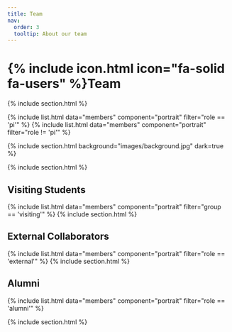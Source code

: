```yaml
---
title: Team
nav:
  order: 3
  tooltip: About our team
---
```


# {% include icon.html icon="fa-solid fa-users" %}Team


{% include section.html %}

{% include list.html data="members" component="portrait" filter="role == 'pi'" %}
{% include list.html data="members" component="portrait" filter="role != 'pi'" %}

{% include section.html background="images/background.jpg" dark=true %}

{% include section.html %}

## Visiting Students

{% include list.html data="members" component="portrait" filter="group == 'visiting'" %}
{% include section.html %}

## External Collaborators 

{% include list.html data="members" component="portrait" filter="role == 'external'" %}
{% include section.html %}

## Alumni

{% include list.html  data="members"  component="portrait"  filter="role == 'alumni'" %}

{% include section.html %}

<!-- {% include section.html %}

{% capture content %}

{% include figure.html image="images/photo.jpg" %}
{% include figure.html image="images/photo.jpg" %}
{% include figure.html image="images/photo.jpg" %}

{% endcapture %}

{% include grid.html style="square" content=content %} -->
